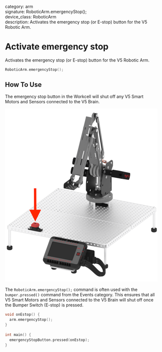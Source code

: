 category: arm  
signature: RoboticArm.emergencyStop();  
device_class: RoboticArm  
description: Activates the emergency stop (or E-stop) button for the V5 Robotic Arm.  

# Activate emergency stop

Activates the emergency stop (or E-stop) button for the V5 Robotic Arm.

```cpp
RoboticArm.emergencyStop();
```

## How To Use

The emergency stop button in the Workcell will shut off any V5 Smart Motors and Sensors connected to the V5 Brain. 

![estop_robot](estop_robot.png)

The `RoboticArm.emergencyStop();` command is often used with the `bumper.pressed()` command from the Events category. This ensures that all V5 Smart Motors and Sensors connected to the V5 Brain will shut off once the Bumper Switch (E-stop) is pressed.

```cpp
void onEstop() {
  arm.emergencyStop();
}

int main() {
  emergencyStopButton.pressed(onEstop);
}
```

<advanced>
</advanced>